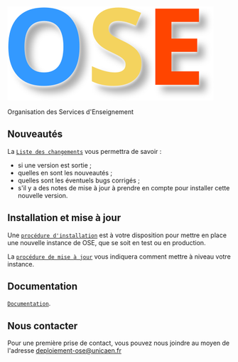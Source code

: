 ![Logo OSE](doc/logo.png)

Organisation des Services d'Enseignement

## Nouveautés

La [`Liste des changements`](CHANGELOG.md) vous permettra de savoir :
- si une version est sortie ;
- quelles en sont les nouveautés ;
- quelles sont les éventuels bugs corrigés ;
- s'il y a des notes de mise à jour à prendre en compte pour installer cette nouvelle version.

## Installation et mise à jour

Une [`procédure d'installation`](INSTALL.md) est à votre disposition pour mettre en place une nouvelle instance de OSE, que se soit en test ou en production.

La [`procédure de mise à jour`](UPDATE.md) vous indiquera comment mettre à niveau votre instance.

## Documentation

[`Documentation`](doc).

## Nous contacter

Pour une première prise de contact, vous pouvez nous joindre au moyen de l'adresse
<deploiement-ose@unicaen.fr>